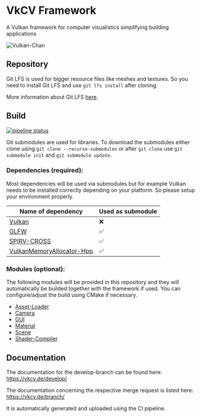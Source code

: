 # VkCV Framework
 A Vulkan framework for computer visualistics simplifying building applications

![Vulkan-Chan](https://gitlab.uni-koblenz.de/uploads/-/system/project/avatar/3712/VulkanChan.jpg)

## Repository

Git LFS is used for bigger resource files like meshes and textures. So you need to install Git LFS and use `git lfs install` after cloning.

More information about Git LFS [here](https://git-lfs.github.com/).

## Build

 [![pipeline status](https://gitlab.uni-koblenz.de/vulkan2021/vkcv-framework/badges/develop/pipeline.svg)](https://gitlab.uni-koblenz.de/vulkan2021/vkcv-framework/-/commits/develop)

Git submodules are used for libraries. 
To download the submodules either clone using `git clone --recurse-submodules` or after `git clone` use `git submodule init` and `git submodule update`.

### Dependencies (required):

Most dependencies will be used via submodules but for example Vulkan needs to be installed correctly depending on your platform. So please setup your environment properly.

| Name of dependency | Used as submodule |
|-----------------------------------|---|
| [Vulkan](https://www.vulkan.org/) | ❌ |
| [GLFW](https://www.glfw.org/) | ✅ |
| [SPIRV-CROSS](https://github.com/KhronosGroup/SPIRV-Cross) | ✅ |
| [VulkanMemoryAllocator-Hpp](https://github.com/malte-v/VulkanMemoryAllocator-Hpp) | ✅ |

### Modules (optional):

The following modules will be provided in this repository and they will automatically be builded together with the framework if used. You can configure/adjust the build using CMake if necessary.

 - [Asset-Loader](modules/asset_loader/README.md)
 - [Camera](modules/asset_loader/README.md)
 - [GUI](modules/gui/README.md)
 - [Material](modules/material/README.md)
 - [Scene](modules/scene/README.md)
 - [Shader-Compiler](modules/shader_compiler/README.md)

## Documentation

The documentation for the develop-branch can be found here:  
https://vkcv.de/develop/  

The documentation concerning the respective merge request is listed here:  
https://vkcv.de/branch/  

It is automatically generated and uploaded using the CI pipeline.
